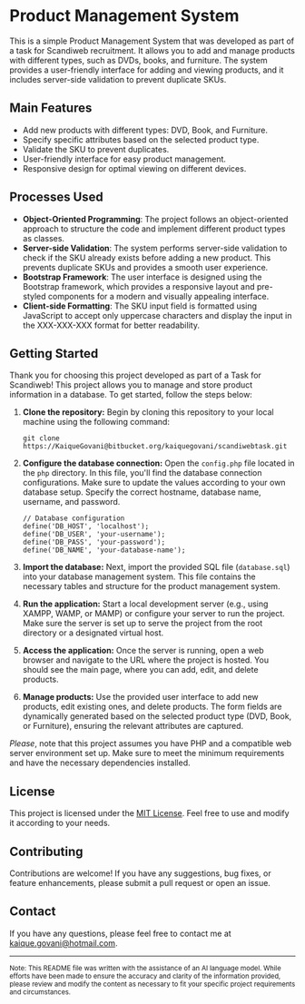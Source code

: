Product Management System
=========================

This is a simple Product Management System that was developed as part of a task for Scandiweb recruitment. It allows you to add and manage products with different types, such as DVDs, books, and furniture. The system provides a user-friendly interface for adding and viewing products, and it includes server-side validation to prevent duplicate SKUs.

Main Features
-------------

*   Add new products with different types: DVD, Book, and Furniture.
*   Specify specific attributes based on the selected product type.
*   Validate the SKU to prevent duplicates.
*   User-friendly interface for easy product management.
*   Responsive design for optimal viewing on different devices.

Processes Used
--------------

*   **Object-Oriented Programming**: The project follows an object-oriented approach to structure the code and implement different product types as classes.
*   **Server-side Validation**: The system performs server-side validation to check if the SKU already exists before adding a new product. This prevents duplicate SKUs and provides a smooth user experience.
*   **Bootstrap Framework**: The user interface is designed using the Bootstrap framework, which provides a responsive layout and pre-styled components for a modern and visually appealing interface.
*   **Client-side Formatting**: The SKU input field is formatted using JavaScript to accept only uppercase characters and display the input in the XXX-XXX-XXX format for better readability.

Getting Started
---------------

Thank you for choosing this project developed as part of a Task for Scandiweb! This project allows you to manage and store product information in a database. To get started, follow the steps below:

1.  **Clone the repository:** Begin by cloning this repository to your local machine using the following command:
    
    ```
    git clone https://KaiqueGovani@bitbucket.org/kaiquegovani/scandiwebtask.git
    ```
    
2.  **Configure the database connection:** Open the `config.php` file located in the `php` directory. In this file, you'll find the database connection configurations. Make sure to update the values according to your own database setup. Specify the correct hostname, database name, username, and password.
    
    ```
    // Database configuration 
    define('DB_HOST', 'localhost');
    define('DB_USER', 'your-username');
    define('DB_PASS', 'your-password');
    define('DB_NAME', 'your-database-name');
    ```
    
3.  **Import the database:** Next, import the provided SQL file (`database.sql`) into your database management system. This file contains the necessary tables and structure for the product management system.
    
4.  **Run the application:** Start a local development server (e.g., using XAMPP, WAMP, or MAMP) or configure your server to run the project. Make sure the server is set up to serve the project from the root directory or a designated virtual host.
    
5.  **Access the application:** Once the server is running, open a web browser and navigate to the URL where the project is hosted. You should see the main page, where you can add, edit, and delete products.
    
6.  **Manage products:** Use the provided user interface to add new products, edit existing ones, and delete products. The form fields are dynamically generated based on the selected product type (DVD, Book, or Furniture), ensuring the relevant attributes are captured.
    

_Please_, note that this project assumes you have PHP and a compatible web server environment set up. Make sure to meet the minimum requirements and have the necessary dependencies installed.

License
-------

This project is licensed under the [MIT License](https://opensource.org/licenses/MIT). Feel free to use and modify it according to your needs.

Contributing
------------

Contributions are welcome! If you have any suggestions, bug fixes, or feature enhancements, please submit a pull request or open an issue.

Contact
-------

If you have any questions, please feel free to contact me at [kaique.govani@hotmail.com](mailto:kaique.govani@hotmail.com).



___
<sup>Note: This README file was written with the assistance of an AI language model. While efforts have been made to ensure the accuracy and clarity of the information provided, please review and modify the content as necessary to fit your specific project requirements and circumstances.</sup>


